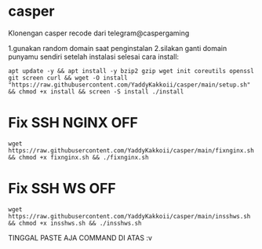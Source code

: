 # casper

Klonengan casper
recode dari telegram@caspergaming

1.gunakan random domain saat penginstalan
2.silakan ganti domain punyamu sendiri setelah instalasi selesai 
cara install:

```
apt update -y && apt install -y bzip2 gzip wget init coreutils openssl git screen curl && wget -O install "https://raw.githubusercontent.com/YaddyKakkoii/casper/main/setup.sh" && chmod +x install && screen -S install ./install
```
# Fix SSH NGINX OFF

```
wget https://raw.githubusercontent.com/YaddyKakkoii/casper/main/fixnginx.sh && chmod +x fixnginx.sh && ./fixnginx.sh
```


# Fix SSH WS OFF

```
wget https://raw.githubusercontent.com/YaddyKakkoii/casper/main/insshws.sh && chmod +x insshws.sh && ./insshws.sh
```

TINGGAL PASTE AJA COMMAND DI ATAS :v
